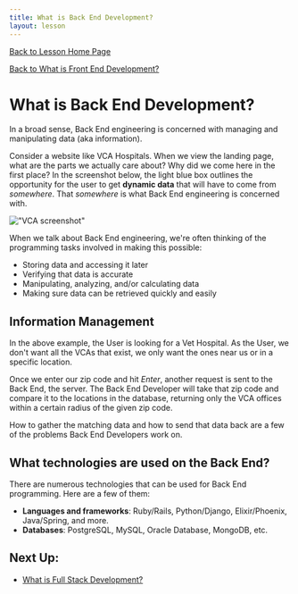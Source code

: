 ```yaml
---
title: What is Back End Development? 
layout: lesson
---
```


<a href="../">Back to Lesson Home Page</a>

[Back to What is Front End Development?](../what-is-fe)

# What is Back End Development?

In a broad sense, Back End engineering is concerned with managing and manipulating ​data​ (aka information).

Consider a website like VCA Hospitals. When we view the landing page, what are the parts we actually care about? Why did we come here in the first place? In the screenshot below, the light blue box outlines the opportunity for the user to get **dynamic data** that will have to come from _somewhere_. That _somewhere_ is what Back End engineering is concerned with.

!["VCA screenshot"](../assets/vca.png)

When we talk about Back End engineering, we're often thinking of the programming tasks involved in making this possible:

- Storing data and accessing it later
- Verifying that data is accurate
- Manipulating, analyzing, and/or calculating data
- Making sure data can be retrieved quickly and easily

## Information Management

In the above example, the User is looking for a Vet Hospital. As the User, we don't want all the VCAs that exist, we only want the ones near us or in a specific location.

Once we enter our zip code and hit *Enter*, another request is sent to the Back End, the server. The Back End Developer will take that zip code and compare it to the locations in the database, returning only the VCA offices within a certain radius of the given zip code.

How to gather the matching data and how to send that data back are a few of the problems Back End Developers work on. 


## What technologies are used on the Back End?

There are numerous technologies that can be used for Back End programming. Here are a few of them:

- **Languages and frameworks**: Ruby/Rails, Python/Django, Elixir/Phoenix, Java/Spring, and more.
- **Databases**: PostgreSQL, MySQL, Oracle Database, MongoDB, etc.

## Next Up:
- [What is Full Stack Development?](../what-is-fs)